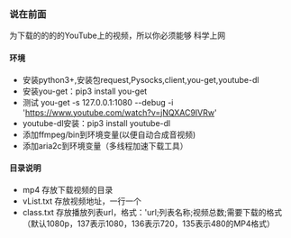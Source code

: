 ### 说在前面

为下载的的的的YouTube上的视频，所以你必须能够  科学上网            

#### 环境

* 安装python3+,安装包request,Pysocks,client,you-get,youtube-dl
* 安装you-get：pip3 install you-get
* 测试 you-get -s 127.0.0.1:1080 --debug -i 'https://www.youtube.com/watch?v=jNQXAC9IVRw'
* youtube-dl安装：pip3 install youtube-dl
* 添加ffmpeg/bin到环境变量(以便自动合成音视频)
* 添加aria2c到环境变量（多线程加速下载工具）

#### 目录说明

* mp4 存放下载视频的目录
* vList.txt 存放视频地址，一行一个  
* class.txt 存放播放列表url，格式：'url;列表名称;视频总数;需要下载的格式（默认1080p，137表示1080，136表示720，135表示480的MP4格式）